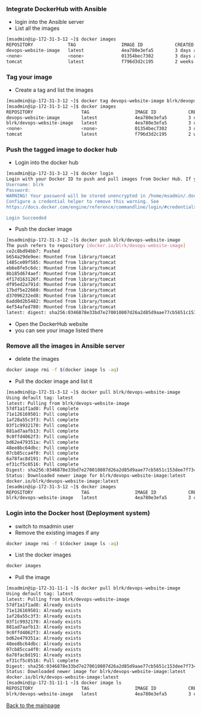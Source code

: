 ### Integrate DockerHub with Ansible
* login into the Ansible server
* List all the images
``` bash
[msadmin@ip-172-31-3-12 ~]$ docker images
REPOSITORY             TAG                 IMAGE ID            CREATED             SIZE
devops-website-image   latest              4ea780e3efa5        3 days ago          647MB
<none>                 <none>              01354bec7302        3 days ago          647MB
tomcat                 latest              f796d3d2c195        2 weeks ago         647MB
```
### Tag your image
* Create a tag and list the images
``` bash
[msadmin@ip-172-31-3-12 ~]$ docker tag devops-website-image blrk/devops-website-image
[msadmin@ip-172-31-3-12 ~]$ docker images
REPOSITORY                  TAG                 IMAGE ID            CREATED             SIZE
devops-website-image        latest              4ea780e3efa5        3 days ago          647MB
blrk/devops-website-image   latest              4ea780e3efa5        3 days ago          647MB
<none>                      <none>              01354bec7302        3 days ago          647MB
tomcat                      latest              f796d3d2c195        2 weeks ago         647MB
```
### Push the tagged image to docker hub
* Login into the docker hub
``` bash
[msadmin@ip-172-31-3-12 ~]$ docker login
Login with your Docker ID to push and pull images from Docker Hub. If you don't have a Docker ID, head over to https://hub.docker.com to create one.
Username: blrk
Password: 
WARNING! Your password will be stored unencrypted in /home/msadmin/.docker/config.json.
Configure a credential helper to remove this warning. See
https://docs.docker.com/engine/reference/commandline/login/#credentials-store

Login Succeeded
```
* Push the docker image
``` bash
[msadmin@ip-172-31-3-12 ~]$ docker push blrk/devops-website-image
The push refers to repository [docker.io/blrk/devops-website-image]
ce2c8bd94bb7: Pushed 
b654a29de9ee: Mounted from library/tomcat 
1485ce09f585: Mounted from library/tomcat 
eb6e8fe5c6dc: Mounted from library/tomcat 
8b185d674aef: Mounted from library/tomcat 
4f17d163126f: Mounted from library/tomcat 
df95ed2a791d: Mounted from library/tomcat 
17bdf5e22660: Mounted from library/tomcat 
d37096232ed8: Mounted from library/tomcat 
6add0d2b5482: Mounted from library/tomcat 
4ef54afed780: Mounted from library/tomcat 
latest: digest: sha256:0346878e33bd7e270010807d26a2d85d9aae77cb5651c153dee7f7345e457e3a size: 2629
```
* Open the DockerHub website 
* you can see your image listed there
### Remove all the images in Ansible server
* delete the images
``` bash
docker image rmi -f $(docker image ls -aq)
```
* Pull the docker image and list it
``` bash
[msadmin@ip-172-31-3-12 ~]$ docker pull blrk/devops-website-image
Using default tag: latest
latest: Pulling from blrk/devops-website-image
57df1a1f1ad8: Pull complete 
71e126169501: Pull complete 
1af28a55c3f3: Pull complete 
03f1c9932170: Pull complete 
881ad7aafb13: Pull complete 
9c0ffd4062f3: Pull complete 
bd62e479351a: Pull complete 
48ee8bc64dbc: Pull complete 
07cb85cca4f0: Pull complete 
6a78fac8d191: Pull complete 
ef31cf5c0516: Pull complete 
Digest: sha256:0346878e33bd7e270010807d26a2d85d9aae77cb5651c153dee7f7345e457e3a
Status: Downloaded newer image for blrk/devops-website-image:latest
docker.io/blrk/devops-website-image:latest
[msadmin@ip-172-31-3-12 ~]$ docker images
REPOSITORY                  TAG                 IMAGE ID            CREATED             SIZE
blrk/devops-website-image   latest              4ea780e3efa5        3 days ago          647MB
```
### Login into the Docker host (Deployment system)
* switch to msadmin user
* Remove the existing images if any
``` bash
docker image rmi -f $(docker image ls -aq)
```
* List the docker images
``` bash
docker images
```
* Pull the image
``` bash
[msadmin@ip-172-31-11-1 ~]$ docker pull blrk/devops-website-image
Using default tag: latest
latest: Pulling from blrk/devops-website-image
57df1a1f1ad8: Already exists 
71e126169501: Already exists 
1af28a55c3f3: Already exists 
03f1c9932170: Already exists 
881ad7aafb13: Already exists 
9c0ffd4062f3: Already exists 
bd62e479351a: Already exists 
48ee8bc64dbc: Already exists 
07cb85cca4f0: Already exists 
6a78fac8d191: Already exists 
ef31cf5c0516: Pull complete 
Digest: sha256:0346878e33bd7e270010807d26a2d85d9aae77cb5651c153dee7f7345e457e3a
Status: Downloaded newer image for blrk/devops-website-image:latest
docker.io/blrk/devops-website-image:latest
[msadmin@ip-172-31-11-1 ~]$ docker image ls
REPOSITORY                  TAG                 IMAGE ID            CREATED             SIZE
blrk/devops-website-image   latest              4ea780e3efa5        3 days ago          647MB
```

[Back to the mainpage](https://github.com/blrk/learn-devops.io/wiki)
